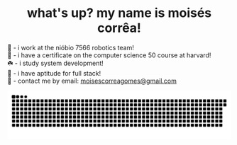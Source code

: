 <!-- <img align="center" src="./banner.png"> -->
<h1 align="center">what's up? my name is moisés corrêa!</h1>

🌿 - i work at the nióbio 7566 robotics team!<br>
🧃 - i have a certificate on the computer science 50 course at harvard!<br>
☘️ - i study system development!<br>
🐍 - i have aptitude for full stack!<br>
🍏 - contact me by email: moisescorreagomes@gmail.com

![Snake animation](https://github.com/skittlexyz/skittlexyz/blob/output/github-contribution-grid-snake-dark.svg)
